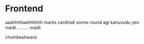 # Frontend

aaahhhhaahhhhhh
marks cardinali sonne round agi kanuvudu yen madli.......... madli 

chombeshwara
